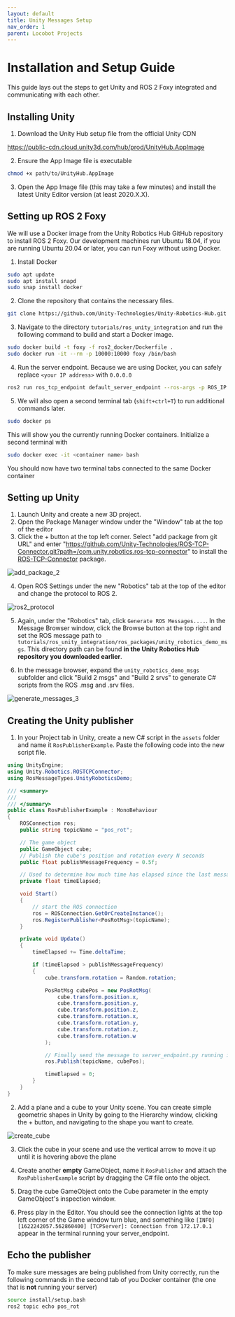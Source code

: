 ```yaml
---
layout: default
title: Unity Messages Setup
nav_order: 1
parent: Locobot Projects
---
```


# Installation and Setup Guide

This guide lays out the steps to get Unity and ROS 2 Foxy integrated and communicating with each other.

## Installing Unity

1. Download the Unity Hub setup file from the official Unity CDN

https://public-cdn.cloud.unity3d.com/hub/prod/UnityHub.AppImage

2. Ensure the App Image file is executable

```bash
chmod +x path/to/UnityHub.AppImage
```

3. Open the App Image file (this may take a few minutes) and install the latest Unity Editor version (at least 2020.X.X).

## Setting up ROS 2 Foxy

We will use a Docker image from the Unity Robotics Hub GitHub repository to install ROS 2 Foxy. Our development machines run Ubuntu 18.04, if you are running Ubuntu 20.04 or later, you can run Foxy without using Docker.

1. Install Docker

```bash
sudo apt update
sudo apt install snapd
sudo snap install docker
```

2. Clone the repository that contains the necessary files.

```bash
git clone https://github.com/Unity-Technologies/Unity-Robotics-Hub.git
```

3. Navigate to the directory `tutorials/ros_unity_integration` and run the following command to build and start a Docker image.

```bash
sudo docker build -t foxy -f ros2_docker/Dockerfile .
sudo docker run -it --rm -p 10000:10000 foxy /bin/bash
```

4. Run the server endpoint. Because we are using Docker, you can safely replace `<your IP address>` with `0.0.0.0`

```bash
ros2 run ros_tcp_endpoint default_server_endpoint --ros-args -p ROS_IP:=<your IP address>
```

5. We will also open a second terminal tab (`shift+ctrl+T`) to run additional commands later.

```bash
sudo docker ps
```

This will show you the currently running Docker containers. Initialize a second terminal with

```bash
sudo docker exec -it <container name> bash
```

You should now have two terminal tabs connected to the same Docker container

## Setting up Unity

1. Launch Unity and create a new 3D project.
2. Open the Package Manager window under the "Window" tab at the top of the editor
3. Click the + button at the top left corner. Select "add package from git URL" and enter "https://github.com/Unity-Technologies/ROS-TCP-Connector.git?path=/com.unity.robotics.ros-tcp-connector" to install the [ROS-TCP-Connector](https://github.com/Unity-Technologies/ROS-TCP-Connector) package.

![add_package_2](https://github.com/Kickblip/ROS-NGC/assets/54160850/4e220f5b-f7df-4e88-a074-c31b8c3b533a)

4. Open ROS Settings under the new "Robotics" tab at the top of the editor and change the protocol to ROS 2.

![ros2_protocol](https://github.com/Kickblip/ROS-NGC/assets/54160850/a83d3850-b9a6-407c-b819-227e4be04b93)

5. Again, under the "Robotics" tab, click `Generate ROS Messages....`. In the Message Browser window, click the Browse button at the top right and set the ROS message path to `tutorials/ros_unity_integration/ros_packages/unity_robotics_demo_msgs`. This directory path can be found **in the Unity Robotics Hub repository you downloaded earlier**.

6. In the message browser, expand the `unity_robotics_demo_msgs` subfolder and click "Build 2 msgs" and "Build 2 srvs" to generate C# scripts from the ROS .msg and .srv files.

![generate_messages_3](https://github.com/Kickblip/ROS-NGC/assets/54160850/be7f8357-87c3-467f-b48e-e9794fc73551)

## Creating the Unity publisher

1. In your Project tab in Unity, create a new C# script in the `assets` folder and name it `RosPublisherExample`. Paste the following code into the new script file.

```csharp
using UnityEngine;
using Unity.Robotics.ROSTCPConnector;
using RosMessageTypes.UnityRoboticsDemo;

/// <summary>
///
/// </summary>
public class RosPublisherExample : MonoBehaviour
{
    ROSConnection ros;
    public string topicName = "pos_rot";

    // The game object
    public GameObject cube;
    // Publish the cube's position and rotation every N seconds
    public float publishMessageFrequency = 0.5f;

    // Used to determine how much time has elapsed since the last message was published
    private float timeElapsed;

    void Start()
    {
        // start the ROS connection
        ros = ROSConnection.GetOrCreateInstance();
        ros.RegisterPublisher<PosRotMsg>(topicName);
    }

    private void Update()
    {
        timeElapsed += Time.deltaTime;

        if (timeElapsed > publishMessageFrequency)
        {
            cube.transform.rotation = Random.rotation;

            PosRotMsg cubePos = new PosRotMsg(
                cube.transform.position.x,
                cube.transform.position.y,
                cube.transform.position.z,
                cube.transform.rotation.x,
                cube.transform.rotation.y,
                cube.transform.rotation.z,
                cube.transform.rotation.w
            );

            // Finally send the message to server_endpoint.py running in ROS
            ros.Publish(topicName, cubePos);

            timeElapsed = 0;
        }
    }
}
```

2. Add a plane and a cube to your Unity scene. You can create simple geometric shapes in Unity by going to the Hierarchy window, clicking the + button, and navigating to the shape you want to create.

![create_cube](https://github.com/Kickblip/ROS-NGC/assets/54160850/ffedba52-14e0-440b-b1a9-829225ac0e1f)

3. Click the cube in your scene and use the vertical arrow to move it up until it is hovering above the plane

4. Create another **empty** GameObject, name it `RosPublisher` and attach the `RosPublisherExample` script by dragging the C# file onto the object.

5. Drag the cube GameObject onto the Cube parameter in the empty GameObject's inspection window.

6. Press play in the Editor. You should see the connection lights at the top left corner of the Game window turn blue, and something like `[INFO] [1622242057.562860400] [TCPServer]: Connection from 172.17.0.1` appear in the terminal running your server_endpoint.

## Echo the publisher

To make sure messages are being published from Unity correctly, run the following commands in the second tab of you Docker container (the one that is **not** running your server)

```bash
source install/setup.bash
ros2 topic echo pos_rot
```
